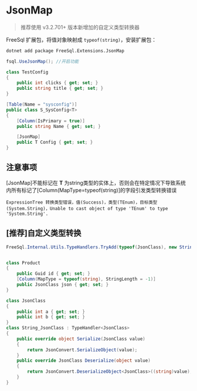 # JsonMap

> 推荐使用 v3.2.701+ 版本新增加的自定义类型转换器

FreeSql 扩展包，将值对象映射成 `typeof(string)`，安装扩展包：

```bash
dotnet add package FreeSql.Extensions.JsonMap
```

```csharp
fsql.UseJsonMap(); //开启功能

class TestConfig
{
    public int clicks { get; set; }
    public string title { get; set; }
}

[Table(Name = "sysconfig")]
public class S_SysConfig<T>
{
    [Column(IsPrimary = true)]
    public string Name { get; set; }

    [JsonMap]
    public T Config { get; set; }
}
```

## 注意事项

[JsonMap]不能标记在 <b>T</b> 为string类型的实体上，否则会在特定情况下导致系统内所有标记了[Column(MapType=typeof(string)]的字段引发类型转换错误

```
ExpressionTree 转换类型错误，值(Success)，类型(TEnum)，目标类型(System.String)，Unable to cast object of type 'TEnum' to type 'System.String'.
```

## [推荐]自定义类型转换

```csharp
FreeSql.Internal.Utils.TypeHandlers.TryAdd(typeof(JsonClass), new String_JsonClass());


class Product
{
    public Guid id { get; set; }
    [Column(MapType = typeof(string), StringLength = -1)]
    public JsonClass json { get; set; }
}

class JsonClass
{
    public int a { get; set; }
    public int b { get; set; }
}
class String_JsonClass : TypeHandler<JsonClass>
{
    public override object Serialize(JsonClass value)
    {
        return JsonConvert.SerializeObject(value);
    }
    public override JsonClass Deserialize(object value)
    {
        return JsonConvert.DeserializeObject<JsonClass>((string)value);
    }
}
```
